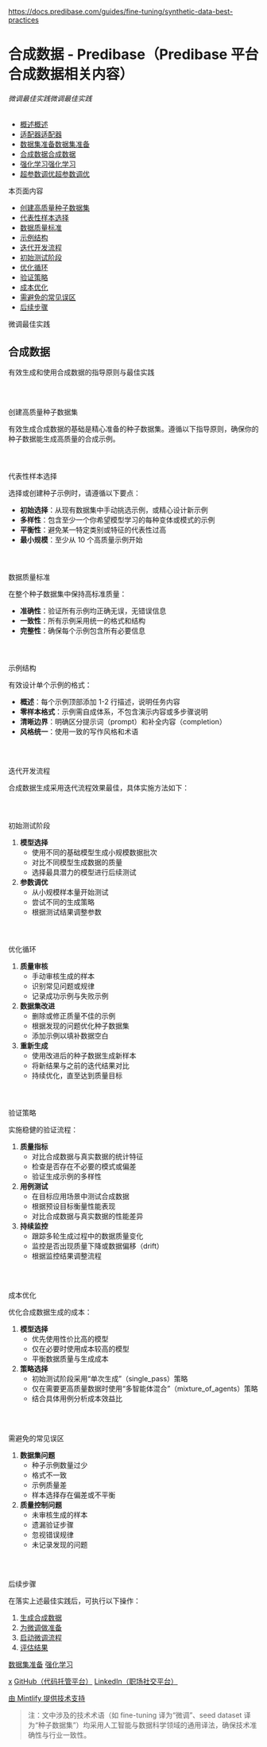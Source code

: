 https://docs.predibase.com/guides/fine-tuning/synthetic-data-best-practices

# 合成数据 - Predibase（Predibase 平台合成数据相关内容）


###### 微调最佳实践微调最佳实践

- [概述概述]()
- [适配器适配器]()
- [数据集准备数据集准备]()
- [合成数据合成数据]()
- [强化学习强化学习]()
- [超参数调优超参数调优]()

本页面内容

- [创建高质量种子数据集]()
- [代表性样本选择]()
- [数据质量标准]()
- [示例结构]()
- [迭代开发流程]()
- [初始测试阶段]()
- [优化循环]()
- [验证策略]()
- [成本优化]()
- [需避免的常见误区]()
- [后续步骤]()

微调最佳实践

## 合成数据

有效生成和使用合成数据的指导原则与最佳实践

### [​]()

创建高质量种子数据集

有效生成合成数据的基础是精心准备的种子数据集。遵循以下指导原则，确保你的种子数据能生成高质量的合成示例。

#### [​]()

代表性样本选择

选择或创建种子示例时，请遵循以下要点：
- **初始选择**：从现有数据集中手动挑选示例，或精心设计新示例
- **多样性**：包含至少一个你希望模型学习的每种变体或模式的示例
- **平衡性**：避免某一特定类别或特征的代表性过高
- **最小规模**：至少从 10 个高质量示例开始

#### [​]()

数据质量标准

在整个种子数据集中保持高标准质量：
- **准确性**：验证所有示例均正确无误，无错误信息
- **一致性**：所有示例采用统一的格式和结构
- **完整性**：确保每个示例包含所有必要信息

#### [​]()

示例结构

有效设计单个示例的格式：
- **概述**：每个示例顶部添加 1-2 行描述，说明任务内容
- **零样本格式**：示例需自成体系，不包含演示内容或多步骤说明
- **清晰边界**：明确区分提示词（prompt）和补全内容（completion）
- **风格统一**：使用一致的写作风格和术语

### [​]()

迭代开发流程

合成数据生成采用迭代流程效果最佳，具体实施方法如下：

#### [​]()

初始测试阶段

1. **模型选择**
   - 使用不同的基础模型生成小规模数据批次
   - 对比不同模型生成数据的质量
   - 选择最具潜力的模型进行后续测试
2. **参数调优**
   - 从小规模样本量开始测试
   - 尝试不同的生成策略
   - 根据测试结果调整参数

#### [​]()

优化循环

1. **质量审核**
   - 手动审核生成的样本
   - 识别常见问题或规律
   - 记录成功示例与失败示例
2. **数据集改进**
   - 删除或修正质量不佳的示例
   - 根据发现的问题优化种子数据集
   - 添加示例以填补数据空白
3. **重新生成**
   - 使用改进后的种子数据生成新样本
   - 将新结果与之前的迭代结果对比
   - 持续优化，直至达到质量目标

#### [​]()

验证策略

实施稳健的验证流程：

1. **质量指标**
   - 对比合成数据与真实数据的统计特征
   - 检查是否存在不必要的模式或偏差
   - 验证生成示例的多样性
2. **用例测试**
   - 在目标应用场景中测试合成数据
   - 根据预设目标衡量性能表现
   - 对比合成数据与真实数据的性能差异
3. **持续监控**
   - 跟踪多轮生成过程中的数据质量变化
   - 监控是否出现质量下降或数据偏移（drift）
   - 根据监控结果调整流程

### [​]()

成本优化

优化合成数据生成的成本：

1. **模型选择**
   - 优先使用性价比高的模型
   - 仅在必要时使用成本较高的模型
   - 平衡数据质量与生成成本
2. **策略选择**
   - 初始测试阶段采用“单次生成”（single_pass）策略
   - 仅在需要更高质量数据时使用“多智能体混合”（mixture_of_agents）策略
   - 结合具体用例分析成本效益比

### [​]()

需避免的常见误区

1. **数据集问题**
   - 种子示例数量过少
   - 格式不一致
   - 示例质量差
   - 样本选择存在偏差或不平衡
2. **质量控制问题**
   - 未审核生成的样本
   - 遗漏验证步骤
   - 忽视错误规律
   - 未记录发现的问题

### [​]()

后续步骤

在落实上述最佳实践后，可执行以下操作：

1. [生成合成数据]()
2. [为微调做准备]()
3. [启动微调流程]()
4. [评估结果]()

[数据集准备]() [强化学习]()

[x]() [GitHub（代码托管平台）]() [LinkedIn（职场社交平台）]()

[由 Mintlify 提供技术支持]()

> 注：文中涉及的技术术语（如 fine-tuning 译为“微调”、seed dataset 译为“种子数据集”）均采用人工智能与数据科学领域的通用译法，确保技术准确性与行业一致性。
